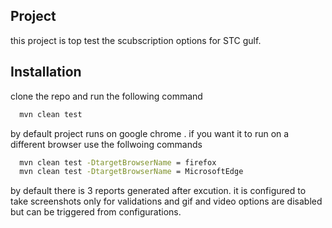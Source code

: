 ## Project
this project is top test the scubscription options for STC gulf.

## Installation

clone the repo and run the following command

```bash
  mvn clean test
```
by default project runs on google chrome . if you want it to run on a different browser use the follwoing commands

```bash
  mvn clean test -DtargetBrowserName = firefox
  mvn clean test -DtargetBrowserName = MicrosoftEdge
```

by default there is 3 reports generated after excution. it is configured to take screenshots only for validations and gif and video options are disabled but can be triggered from configurations.
